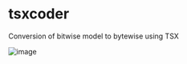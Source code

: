 # tsxcoder
Conversion of bitwise model to bytewise using TSX

![image](https://github.com/Shelwien/tsxcoder/assets/21693163/13615836-4d89-4e03-a24f-77689ad37d5d)
